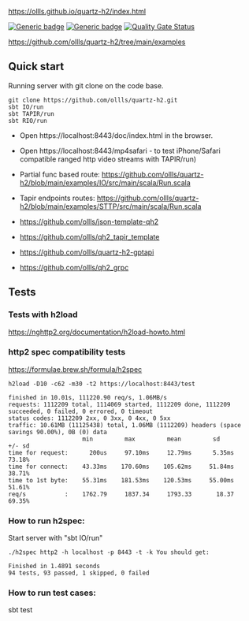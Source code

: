 https://ollls.github.io/quartz-h2/index.html

[![Generic badge](https://img.shields.io/badge/quartz--h2-v0.9.0-blue)](https://repo1.maven.org/maven2/io/github/ollls/quartz-h2_3/0.9.0/)
[![Generic badge](https://img.shields.io/badge/Hello%20World-template-red)](https://github.com/ollls/json-template-qh2)
[![Quality Gate Status](https://sonarcloud.io/api/project_badges/measure?project=ollls_quartz-h2&metric=alert_status)](https://sonarcloud.io/summary/new_code?id=ollls_quartz-h2)<br>

https://github.com/ollls/quartz-h2/tree/main/examples


## Quick start
Running server with git clone on the code base.

```
git clone https://github.com/ollls/quartz-h2.git
sbt IO/run
sbt TAPIR/run
sbt RIO/run
```

- Open https://localhost:8443/doc/index.html in the browser.
- Open https://localhost:8443/mp4safari - to test iPhone/Safari compatible ranged http video streams with TAPIR/run)

- Partial func based route: https://github.com/ollls/quartz-h2/blob/main/examples/IO/src/main/scala/Run.scala<br>
- Tapir endpoints routes:   https://github.com/ollls/quartz-h2/blob/main/examples/STTP/src/main/scala/Run.scala<br>


- https://github.com/ollls/json-template-qh2
- https://github.com/ollls/qh2_tapir_template
- https://github.com/ollls/quartz-h2-gptapi
- https://github.com/ollls/qh2_grpc

## Tests

### Tests with h2load
https://nghttp2.org/documentation/h2load-howto.html 

### http2 spec compatibility tests
https://formulae.brew.sh/formula/h2spec

```
h2load -D10 -c62 -m30 -t2 https://localhost:8443/test

finished in 10.01s, 111220.90 req/s, 1.06MB/s
requests: 1112209 total, 1114069 started, 1112209 done, 1112209 succeeded, 0 failed, 0 errored, 0 timeout
status codes: 1112209 2xx, 0 3xx, 0 4xx, 0 5xx
traffic: 10.61MB (11125438) total, 1.06MB (1112209) headers (space savings 90.00%), 0B (0) data
                     min         max         mean         sd        +/- sd
time for request:      200us     97.10ms     12.79ms      5.35ms    73.18%
time for connect:    43.33ms    170.60ms    105.62ms     51.84ms    38.71%
time to 1st byte:    55.31ms    181.53ms    120.53ms     55.00ms    51.61%
req/s           :    1762.79     1837.34     1793.33       18.37    69.35%
```

### How to run h2spec:

Start server with "sbt IO/run" 
```
./h2spec http2 -h localhost -p 8443 -t -k You should get:

Finished in 1.4891 seconds
94 tests, 93 passed, 1 skipped, 0 failed
```

### How to run test cases:

sbt test

